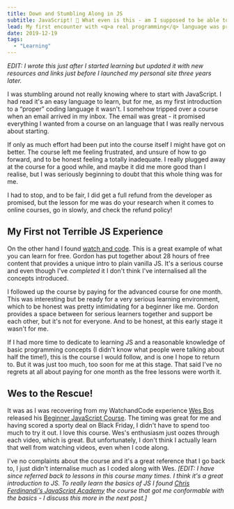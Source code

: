 ```yaml
---
title: Down and Stumbling Along in JS
subtitle: JavaScript! 🤯 What even is this - am I supposed to be able to write this stuff?
lead: My first encounter with <q>a real programming</q> language was pretty depressing, but yours doesn't need to be.
date: 2019-12-19
tags:
  - "Learning"
---
```


_EDIT: I wrote this just after I started learning but updated it with new resources and links just before I launched my personal site three years later._

I was stumbling around not really knowing where to start with JavaScript. I had read it's an easy language to learn, but for me, as my first introduction to a <q>proper</q> coding language it wasn't. I somehow tripped over a course when an email arrived in my inbox. The email was great - it promised everything I wanted from a course on an language that I was really nervous about starting.

If only as much effort had been put into the course itself I might have got on better. The course left me feeling frustrated, and unsure of how to go forward, and to be honest feeling a totally inadequate. I really plugged away at the course for a good while, and maybe it did me more good than I realise, but I was seriously beginning to doubt that this whole thing was for me.

I had to stop, and to be fair, I did get a full refund from the developer as promised, but the lesson for me was do your research when it comes to online courses, go in slowly, and check the refund policy!

## My First not Terrible JS Experience

On the other hand I found [watch and code](https://watchandcode.com). This is a great example of what you can learn for free. Gordon has put together about 28 hours of free content that provides a unique intro to plain vanilla JS. It's a serious course and even though I've <em>completed</em> it I don't think I've internalised all the concepts introduced.

I followed up the course by paying for the advanced course for one month. This was interesting but be ready for a very serious learning environment, which to be honest was pretty intimidating for a beginner like me. Gordon provides a space between for serious learners together and support be each other, but it's not for everyone. And to be honest, at this early stage it wasn't for me.

If I had more time to dedicate to learning JS and a reasonable knowledge of basic programming concepts (I didn't know what people were talking about half the time!), this is the course I would follow, and is one I hope to return to. But it was just too much, too soon for me at this stage. That said I've no regrets at all about paying for one month as the free lessons were worth it.

## Wes to the Rescue!

It was as I was recovering from my WatchandCode experience [Wes Bos](https://wesbos.com) released his [Beginner JavaScript Course](https://beginnerjavascript.com). The timing was great for me and having scored a sporty deal on Black Friday, I didn't have to spend too much to try it out. I love this course. Wes's enthusiasm just oozes through each video, which is great. But unfortunately, I don't think I actually learn that well from watching videos, even when I code along.

I've no complaints about the course and it's a great reference that I go back to, I just didn't internalise much as I coded along with Wes. _[EDIT: I have since referred back to lessons in this course many times. I think it's a great introduction to JS. To really learn the basics of JS I found [Chris Ferdinandi's JavaScript Academy](https://vanillajsacademy.com) <em>the</em> course that got me conformable with the basics - I discuss this more in the next post.]_
